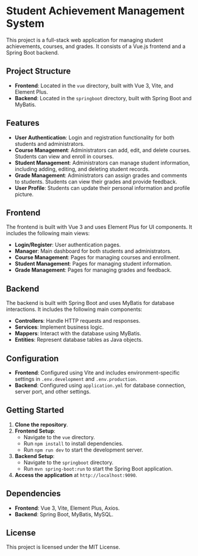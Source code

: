 # Student Achievement Management System

This project is a full-stack web application for managing student achievements, courses, and grades. It consists of a Vue.js frontend and a Spring Boot backend.

## Project Structure

- **Frontend**: Located in the `vue` directory, built with Vue 3, Vite, and Element Plus.
- **Backend**: Located in the `springboot` directory, built with Spring Boot and MyBatis.

## Features

- **User Authentication**: Login and registration functionality for both students and administrators.
- **Course Management**: Administrators can add, edit, and delete courses. Students can view and enroll in courses.
- **Student Management**: Administrators can manage student information, including adding, editing, and deleting student records.
- **Grade Management**: Administrators can assign grades and comments to students. Students can view their grades and provide feedback.
- **User Profile**: Students can update their personal information and profile picture.

## Frontend

The frontend is built with Vue 3 and uses Element Plus for UI components. It includes the following main views:

- **Login/Register**: User authentication pages.
- **Manager**: Main dashboard for both students and administrators.
- **Course Management**: Pages for managing courses and enrollment.
- **Student Management**: Pages for managing student information.
- **Grade Management**: Pages for managing grades and feedback.

## Backend

The backend is built with Spring Boot and uses MyBatis for database interactions. It includes the following main components:

- **Controllers**: Handle HTTP requests and responses.
- **Services**: Implement business logic.
- **Mappers**: Interact with the database using MyBatis.
- **Entities**: Represent database tables as Java objects.

## Configuration

- **Frontend**: Configured using Vite and includes environment-specific settings in `.env.development` and `.env.production`.
- **Backend**: Configured using `application.yml` for database connection, server port, and other settings.

## Getting Started

1. **Clone the repository**.
2. **Frontend Setup**:
   - Navigate to the `vue` directory.
   - Run `npm install` to install dependencies.
   - Run `npm run dev` to start the development server.
3. **Backend Setup**:
   - Navigate to the `springboot` directory.
   - Run `mvn spring-boot:run` to start the Spring Boot application.
4. **Access the application** at `http://localhost:9090`.

## Dependencies

- **Frontend**: Vue 3, Vite, Element Plus, Axios.
- **Backend**: Spring Boot, MyBatis, MySQL.

## License

This project is licensed under the MIT License. 